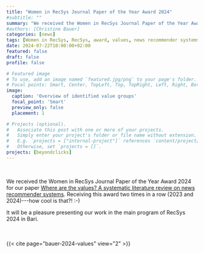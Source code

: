 ```yaml
---
title: "Women in RecSys Journal Paper of the Year Award 2024"
#subtitle: ""
summary: "We received the Women in RecSys Journal Paper of the Year Award 2024 for our TORS paper 'Where are the values? A systematic literature review on news recommender systems'."
#authors: [Christine Bauer]
categories: [news]
tags: [Women in RecSys, RecSys, award, values, news recommender systems, news, systematic literature review, survey, TORS]
date: 2024-07-22T10:00:00+02:00
featured: false
draft: false
profile: false

# Featured image
# To use, add an image named `featured.jpg/png` to your page's folder.
# Focal points: Smart, Center, TopLeft, Top, TopRight, Left, Right, BottomLeft, Bottom, BottomRight.
image:
  caption: 'Overview of identified value groups'
  focal_point: 'Smart'
  preview_only: false
  placement: 1

# Projects (optional).
#   Associate this post with one or more of your projects.
#   Simply enter your project's folder or file name without extension.
#   E.g. `projects = ["internal-project"]` references `content/project/deep-learning/index.md`.
#   Otherwise, set `projects = []`.
projects: [beyondclicks]
---
```


<br>

We received the Women in RecSys Journal Paper of the Year Award 2024 for our paper [Where are the values? A systematic literature review on news recommender systems](/publications/bauer-2024-values). Receiving this award two times in a row (2023 and 2024)---how cool is that?! :-)

It will be a pleasure presenting our work in the main program of RecSys 2024 in Bari.

<br><br>
{{< cite page="bauer-2024-values" view="2" >}}
